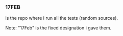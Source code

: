 ### 17FEB

is the repo where i run all the tests (random sources).

Note: "17Feb" is the fixed designation i gave them.
